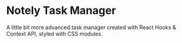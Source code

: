 # Notely Task Manager

A little bit more advanced task manager created with React Hooks & Context API, styled with CSS modules.
